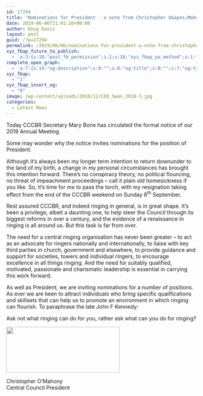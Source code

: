 ```yaml
---
id: 17294
title: 'Nominations for President - a note from Christopher O&apos;Mahony'
date: 2019-06-06T21:01:16+00:00
author: Doug Davis
layout: post
guid: /?p=17294
permalink: /2019/06/06/nominations-for-president-a-note-from-christopher-omahony/
xyz_fbap_future_to_publish:
  - 'a:3:{s:18:"post_fb_permission";i:1;s:18:"xyz_fbap_po_method";s:1:"2";s:16:"xyz_fbap_message";s:62:"News item added to the CCCBR website: {POST_TITLE} {PERMALINK}";}'
complete_open_graph:
  - 'a:7:{s:14:"og:description";s:0:"";s:8:"og:title";s:0:"";s:7:"og:type";s:0:"";s:12:"twitter:card";s:7:"summary";s:15:"twitter:creator";s:0:"";s:19:"twitter:description";s:0:"";s:8:"og:image";s:0:"";}'
xyz_fbap:
  - "1"
xyz_fbap_insert_og:
  - "0"
image: /wp-content/uploads/2018/12/CDO_Swan_2018-3.jpg
categories:
  - Latest News
---
```

Today CCCBR Secretary Mary Bone has circulated the formal notice of our 2019 Annual Meeting.

Some may wonder why the notice invites nominations for the position of President.

Although it’s always been my longer term intention to return downunder to the land of my birth, a change in my personal circumstances has brought this intention forward. There’s no conspiracy theory, no political flouncing, no threat of impeachment proceedings – call it plain old homesickness if you like. So, it’s time for me to pass the torch, with my resignation taking effect from the end of the CCCBR weekend on Sunday 8<sup>th</sup> September.

Rest assured CCCBR, and indeed ringing in general, is in great shape. It’s been a privilege, albeit a daunting one, to help steer the Council through its biggest reforms in over a century, and the evidence of a renaissance in ringing is all around us. But this task is far from over.

The need for a central ringing organisation has never been greater – to act as an advocate for ringers nationally and internationally, to liaise with key third parties in church, government and elsewhere, to provide guidance and support for societies, towers and individual ringers, to encourage excellence in all things ringing. And the need for suitably qualified, motivated, passionate and charismatic leadership is essential in carrying this work forward.

As well as President, we are inviting nominations for a number of positions. As ever we are keen to attract individuals who bring specific qualifications and skillsets that can help us to promote an environment in which ringing can flourish. To paraphrase the late John F Kennedy:

Ask not what ringing can do for you, rather ask what can you do for ringing?

[<img loading="lazy" class="alignnone size-medium wp-image-17296" src="https://cccbr.org.uk/wp-content/uploads/2019/06/cdo_signature_trans-300x121.png" alt="" width="300" height="121" srcset="https://cccbr.org.uk/wp-content/uploads/2019/06/cdo_signature_trans-300x121.png 300w, https://cccbr.org.uk/wp-content/uploads/2019/06/cdo_signature_trans-768x309.png 768w, https://cccbr.org.uk/wp-content/uploads/2019/06/cdo_signature_trans-600x242.png 600w, https://cccbr.org.uk/wp-content/uploads/2019/06/cdo_signature_trans.png 795w" sizes="(max-width: 300px) 100vw, 300px" />](https://cccbr.org.uk/wp-content/uploads/2019/06/cdo_signature_trans.png)

Christopher O’Mahony  
Central Council President
